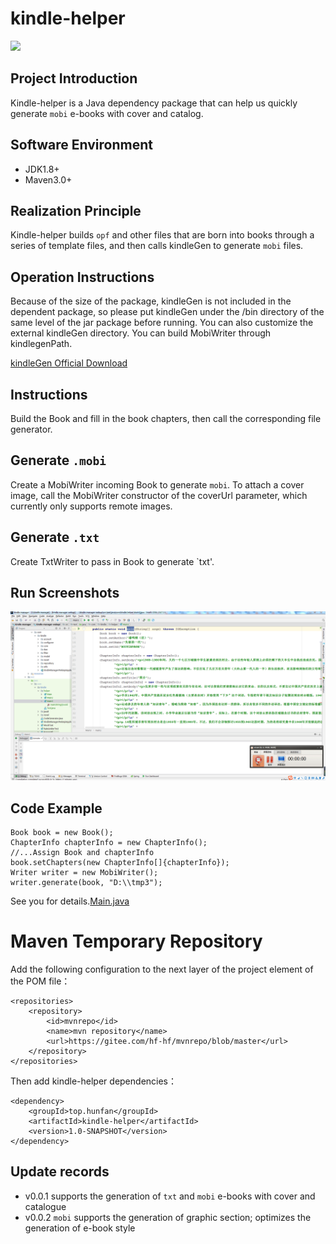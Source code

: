 # kindle-helper

<p align="left">
    <a>
    	<img src="https://img.shields.io/badge/JDK-1.8+-brightgreen.svg" >
    </a>
</p>

## Project Introduction
Kindle-helper is a Java dependency package that can help us quickly generate `mobi` e-books with cover and catalog.

## Software Environment
- JDK1.8+
- Maven3.0+

## Realization Principle
Kindle-helper builds `opf` and other files that are born into books through a series of template files, and then calls kindleGen to generate `mobi` files.

## Operation Instructions
Because of the size of the package, kindleGen is not included in the dependent package, so please put kindleGen under the /bin directory of the same level of the jar package before running. You can also customize the external kindleGen directory. You can build MobiWriter through kindlegenPath.

[kindleGen Official Download](https://www.amazon.com/gp/feature.html?docId=1000765211)

## Instructions
Build the Book and fill in the book chapters, then call the corresponding file generator.

## Generate `.mobi`
Create a MobiWriter incoming Book to generate `mobi`. To attach a cover image, call the MobiWriter constructor of the coverUrl parameter, which currently only supports remote images.

## Generate `.txt`
Create TxtWriter to pass in Book to generate `txt'.

## Run Screenshots
![demo](/images/demo.gif)

## Code Example
```
Book book = new Book();
ChapterInfo chapterInfo = new ChapterInfo();
//...Assign Book and chapterInfo
book.setChapters(new ChapterInfo[]{chapterInfo});
Writer writer = new MobiWriter();
writer.generate(book, "D:\\tmp3");
```
See you for details.[Main.java](/src/test/java/top/hunfan/kindle/Main.java)
 
# Maven Temporary Repository
Add the following configuration to the next layer of the project element of the POM file：

```
<repositories>
    <repository>
        <id>mvnrepo</id>
        <name>mvn repository</name>
        <url>https://gitee.com/hf-hf/mvnrepo/blob/master</url>
    </repository>
</repositories>
```

Then add kindle-helper dependencies：

```
<dependency>
    <groupId>top.hunfan</groupId>
    <artifactId>kindle-helper</artifactId>
    <version>1.0-SNAPSHOT</version>
</dependency>
```

## Update records

- v0.0.1 supports the generation of `txt` and `mobi` e-books with cover and catalogue
- v0.0.2 `mobi` supports the generation of graphic section; optimizes the generation of e-book style